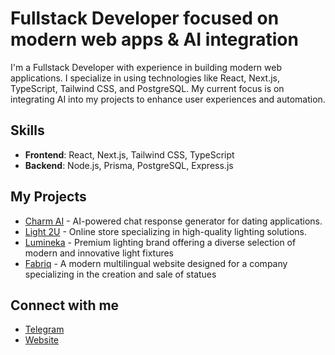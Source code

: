 # Fullstack Developer focused on modern web apps & AI integration

I'm a Fullstack Developer with experience in building modern web applications. I specialize in using technologies like React, Next.js, TypeScript, Tailwind CSS, and PostgreSQL. My current focus is on integrating AI into my projects to enhance user experiences and automation.

## Skills
- **Frontend**: React, Next.js, Tailwind CSS, TypeScript
- **Backend**: Node.js, Prisma, PostgreSQL, Express.js

## My Projects
- [Charm AI](https://github.com/ostapenko-kostia/charm-ai) - AI-powered chat response generator for dating applications.
- [Light 2U](https://github.com/ostapenko-kostia/light-2u) - Online store specializing in high-quality lighting solutions.
- [Lumineka](https://github.com/ostapenko-kostia/monoled) - Premium lighting brand offering a diverse selection of modern and innovative light fixtures
- [Fabriq](https://fabriq.com.pl/en) - A modern multilingual website designed for a company specializing in the creation and sale of statues

## Connect with me
- [Telegram](https://t.me/khos_streks)
- [Website](https://ostapenko.pp.ua)
